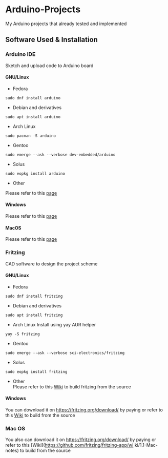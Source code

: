 # Arduino-Projects

My Arduino projects that already tested and implemented

## Software Used & Installation
### Arduino IDE 
Sketch and upload code to Arduino board
#### GNU/Linux
 - Fedora 
 ``` 
 sudo dnf install arduino
 ```
 - Debian and derivatives
 ```
 sudo apt install arduino
 ```
 - Arch Linux
 ```
 sudo pacman -S arduino
 ```
 - Gentoo
 ```
 sudo emerge --ask --verbose dev-embedded/arduino
 ```
 - Solus
 ```
 sudo eopkg install arduino
 ```
 - Other

 Please refer to this [page](https://www.arduino.cc/en/Guide/Linux)	

#### Windows
 Please refer to this [page](https://www.arduino.cc/en/Guide/Windows)
#### MacOS
 Please refer to this [page](https://www.arduino.cc/en/guide/macOSX)

### Fritzing

CAD software to design the project scheme

#### GNU/Linux
 - Fedora 
 ``` 
 sudo dnf install fritzing
 ```
 - Debian and derivatives
 ```
 sudo apt install fritzing
 ```
 - Arch Linux
 Install using yay AUR helper
 ```
 yay -S fritzing
 ```
 - Gentoo
 ```
 sudo emerge --ask --verbose sci-electronics/fritzing
 ```
 - Solus
 ```
 sudo eopkg install fritzing
 ```
 - Other<br> 
 Please refer to this [Wiki](https://github.com/fritzing/fritzing-app/wiki/1.3-Linux-notes) to build fritzing from the source
 
#### Windows
You can download it on https://fritzing.org/download/ by paying or refer to this [Wiki](https://github.com/fritzing/fritzing-app/wiki/1.-Building-Fritzing) to build from the source

### Mac OS
You also can download it on https://fritzing.org/download/ by paying or refer to this [Wiki](https://github.com/fritzing/fritzing-app/wi	ki/1.1-Mac-notes) to build from the source
